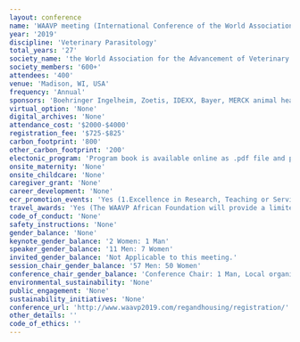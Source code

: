 ```yaml
---
layout: conference 
name: 'WAAVP meeting (International Conference of the World Association for the Advancement of Veterinary Parasitology)'
year: '2019'
discipline: 'Veterinary Parasitology'
total_years: '27'
society_name: 'the World Association for the Advancement of Veterinary Parasitology'
society_members: '600+'
attendees: '400'
venue: 'Madison, WI, USA'
frequency: 'Annual'
sponsors: 'Boehringer Ingelheim, Zoetis, IDEXX, Bayer, MERCK animal health, Virbac, PARATHERATECH, NCVP, Elanco, Eleven Bravo LLC'
virtual_option: 'None'
digital_archives: 'None'
attendance_cost: '$2000-$4000'
registration_fee: '$725-$825'
carbon_footprint: '800'
other_carbon_footprint: '200'
electonic_program: 'Program book is available online as .pdf file and planner.'
onsite_maternity: 'None'
onsite_childcare: 'None'
caregiver_grant: 'None'
career_development: 'None'
ecr_promotion_events: 'Yes (1.Excellence in Research, Teaching or Service   2.Peter Nansen Young Scientist Award  3.AAVP/Merck Animal HealthGraduate Student Research Award  4.AAVP-CAPC Graduate StudentAward in Zoonotic Disease)'
travel_awards: 'Yes (The WAAVP African Foundation will provide a limited number of partial scholarships for airfare to assist veterinary parasitologists from Africa to attend the 27th WAAVP Conference (WAAVP 2019))'
code_of_conduct: 'None'
safety_instructions: 'None'
gender_balance: 'None'
keynote_gender_balance: '2 Women: 1 Man'
speaker_gender_balance: '11 Men: 7 Women'
invited_gender_balance: 'Not Applicable to this meeting.'
session_chair_gender_balance: '57 Men: 50 Women'
conference_chair_gender_balance: 'Conference Chair: 1 Man, Local organizing committee: 5 Men: 1 Woman, Scientific committee: 9 Men: 2 Women'
environmental_sustainability: 'None'
public_engagement: 'None'
sustainability_initiatives: 'None'
conference_url: 'http://www.waavp2019.com/regandhousing/registration/'
other_details: ''
code_of_ethics: ''
---
```

